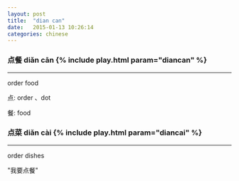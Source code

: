 ```yaml
---
layout: post
title:  "dian can"
date:   2015-01-13 10:26:14
categories: chinese
---
```

### 点餐 diǎn cān {% include play.html param="diancan" %}

-----------
order food

点: order 、dot

餐: food

### 点菜 diǎn cài {% include play.html param="diancai" %}

-----------
order dishes


"我要点餐"